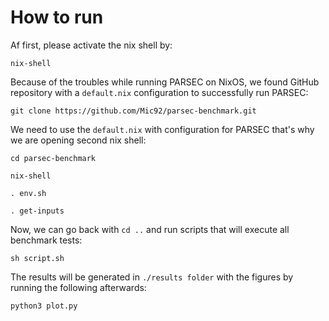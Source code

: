 # How to run

Af first, please activate the nix shell by: 
```console
nix-shell
```
Because of the troubles while running PARSEC on NixOS, we found GitHub repository with a ```default.nix``` configuration
to successfully run PARSEC:
```console
git clone https://github.com/Mic92/parsec-benchmark.git
```
We need to use the ```default.nix``` with configuration for PARSEC that's why we are opening second nix shell:
```console
cd parsec-benchmark
```
```console
nix-shell
```
```console
. env.sh
```
```console
. get-inputs
```
Now, we can go back with ```cd ..``` and run scripts that will execute all benchmark tests:
```console
sh script.sh
```
The results will be generated in ```./results folder``` with the figures by running the following afterwards:
```console
python3 plot.py
```
